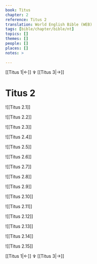 ```yaml
---
book: Titus
chapter: 2
reference: Titus 2
translation: World English Bible (WEB)
tags: [bible/chapter/bible/nt]
topics: []
themes: []
people: []
places: []
notes: >
  
---
```


[[Titus 1|<-]] ✞ [[Titus 3|->]]

# Titus 2

![[Titus 2.1]]

![[Titus 2.2]]

![[Titus 2.3]]

![[Titus 2.4]]

![[Titus 2.5]]

![[Titus 2.6]]

![[Titus 2.7]]

![[Titus 2.8]]

![[Titus 2.9]]

![[Titus 2.10]]

![[Titus 2.11]]

![[Titus 2.12]]

![[Titus 2.13]]

![[Titus 2.14]]

![[Titus 2.15]]

[[Titus 1|<-]] ✞ [[Titus 3|->]]
